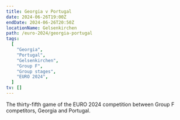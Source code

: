 ```yaml
---
title: Georgia v Portugal
date: 2024-06-26T19:00Z
endDate: 2024-06-26T20:50Z
locationName: Gelsenkirchen
path: /euro-2024/georgia-portugal
tags:
  [
    "Georgia",
    "Portugal",
    "Gelsenkirchen",
    "Group F",
    "Group stages",
    "EURO 2024",
  ]
tv: []
---
```


The thirty-fifth game of the EURO 2024 competition between Group F competitors, Georgia and Portugal.
